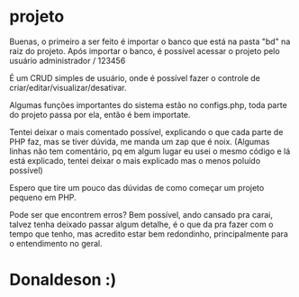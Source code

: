 # projeto
Buenas, o primeiro a ser feito é importar o banco que está na pasta "bd" na raiz do projeto. Após importar o banco, é possível acessar o projeto pelo usuário administrador / 123456


É um CRUD simples de usuário, onde é possível fazer o controle de criar/editar/visualizar/desativar.


Algumas funções importantes do sistema estão no configs.php, toda parte do projeto passa por ela, então é bem importate.


Tentei deixar o mais comentado possível, explicando o que cada parte de PHP faz, mas se tiver dúvida, me manda um zap que é noix. (Algumas linhas não tem comentário, pq em algum lugar eu usei o mesmo código e lá está explicado, tentei deixar o mais explicado mas o menos poluído possível)


Espero que tire um pouco das dúvidas de como começar um projeto pequeno em PHP.


Pode ser que encontrem erros? Bem possível, ando cansado pra carai, talvez tenha deixado passar algum detalhe, é o que da pra fazer com o tempo que tenho, mas acredito estar bem redondinho, principalmente para o entendimento no geral.


# Donaldeson :)